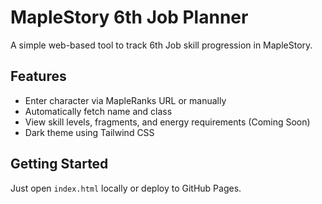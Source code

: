 # MapleStory 6th Job Planner

A simple web-based tool to track 6th Job skill progression in MapleStory.

## Features

- Enter character via MapleRanks URL or manually
- Automatically fetch name and class
- View skill levels, fragments, and energy requirements (Coming Soon)
- Dark theme using Tailwind CSS

## Getting Started

Just open `index.html` locally or deploy to GitHub Pages.
